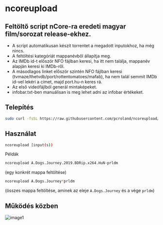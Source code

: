 # ncoreupload
## Feltöltő script nCore-ra eredeti magyar film/sorozat release-ekhez.
* A script automatikusan készít torrentet a megadott inputokhoz, ha még nincs.
* A feltöltési kategóriát mappanévből állapítja meg.
* Az IMDb id-t először NFO fájlban keresi, ha itt nem találja, mappanév alapján keresi ki IMDb-ről.
* A másodlagos linket először szintén NFO fájlban keresi (tvmaze/thetvdb/port/rottentomatoes/mafab), ha nem talál semmit IMDb id-vel lekéri a címet, majd port.hu-n keres rá.
* Az első videófájlból generál mintaképeket.
* infobar.txt-ben manuálisan is meg lehet adni az infobar értékeket.

## Telepítés
```sh
sudo curl -fsSL https://raw.githubusercontent.com/pcroland/ncoreupload/master/ncoreup.sh -o /usr/local/bin/ncoreup && sudo chmod +x /usr/local/bin/ncoreup && rehash
```
## Használat
```sh
ncoreupload [input(s))
```
Példák
```sh
ncoreupload A.Dogs.Journey.2019.BDRip.x264.HuN-prldm
```
(egy konkrét mappa feltöltése)
```sh
ncoreupload A.Dogs.Journey*prldm
```
(összes mappa feltöltése, aminek az eleje `A.Dogs.Journey` és a vége `prldm`)

## Működés közben
![image1](https://i.kek.sh/ZvFWJUOhAU8.gif)
